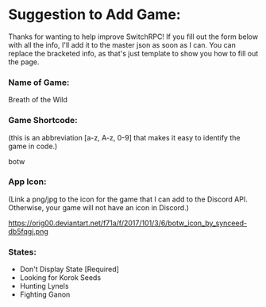 # Suggestion to Add Game:

Thanks for wanting to help improve SwitchRPC! If you fill out the form below with all the info, I'll add it to the master json as soon as I can. You can replace the bracketed info, as that's just template to show you how to fill out the page.

### Name of Game:

Breath of the Wild

### Game Shortcode:

(this is an abbreviation [a-z, A-z, 0-9] that makes it easy to identify the game in code.)

botw

### App Icon:

(Link a png/jpg to the icon for the game that I can add to the Discord API. Otherwise, your game will not have an icon in Discord.)

https://orig00.deviantart.net/f71a/f/2017/101/3/6/botw_icon_by_synceed-db5fqgj.png

### States:

- Don't Display State [Required]
- Looking for Korok Seeds
- Hunting Lynels
- Fighting Ganon
